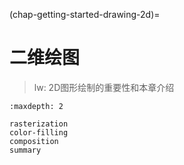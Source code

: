 (chap-getting-started-drawing-2d)=
# 二维绘图

> lw: 2D图形绘制的重要性和本章介绍

```{toctree}
:maxdepth: 2

rasterization
color-filling
composition
summary
```